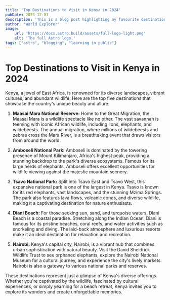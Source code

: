 ```yaml
---
title: 'Top Destinations to Visit in Kenya in 2024'
pubDate: 2023-12-01
description: 'This is a blog post highlighting my favourite destinations in Kenya.'
author: 'World Explorer'
image:
    url: 'https://docs.astro.build/assets/full-logo-light.png'
    alt: 'The full Astro logo.'
tags: ["astro", "blogging", "learning in public"]
---
```

# Top Destinations to Visit in Kenya in 2024
Kenya, a jewel of East Africa, is renowned for its diverse landscapes, vibrant cultures, and abundant wildlife. Here are the top five destinations that showcase the country's unique beauty and allure:

1. **Maasai Mara National Reserve:**
   Home to the Great Migration, the Maasai Mara is a wildlife spectacle like no other. The vast savannah is teeming with iconic African wildlife, including lions, elephants, and wildebeests. The annual migration, where millions of wildebeests and zebras cross the Mara River, is a breathtaking event that draws visitors from around the world.

2. **Amboseli National Park:**
   Amboseli is dominated by the towering presence of Mount Kilimanjaro, Africa's highest peak, providing a stunning backdrop to the park's diverse ecosystems. Famous for its large herds of elephants, Amboseli offers excellent opportunities for wildlife viewing against the majestic mountain scenery.

3. **Tsavo National Park:**
   Split into Tsavo East and Tsavo West, this expansive national park is one of the largest in Kenya. Tsavo is known for its red elephants, vast landscapes, and the stunning Mzima Springs. The park also features lava flows, volcanic cones, and diverse wildlife, making it a captivating destination for nature enthusiasts.

4. **Diani Beach:**
   For those seeking sun, sand, and turquoise waters, Diani Beach is a coastal paradise. Stretching along the Indian Ocean, Diani is famous for its pristine beaches, coral reefs, and water activities such as snorkeling and diving. The laid-back atmosphere and luxurious resorts make it an ideal destination for relaxation and recreation.

5. **Nairobi:**
   Kenya's capital city, Nairobi, is a vibrant hub that combines urban sophistication with natural beauty. Visit the David Sheldrick Wildlife Trust to see orphaned elephants, explore the Nairobi National Museum for a cultural journey, and experience the city's lively markets. Nairobi is also a gateway to various national parks and reserves.

These destinations represent just a glimpse of Kenya's diverse offerings. Whether you're captivated by the wildlife, fascinated by cultural experiences, or simply yearning for a beach retreat, Kenya invites you to explore its wonders and create unforgettable memories.
